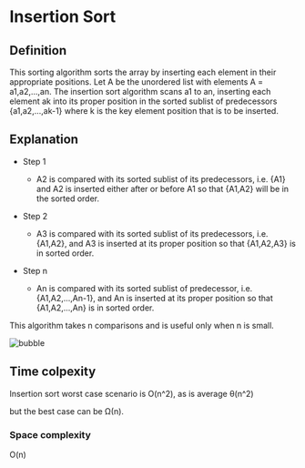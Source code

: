 # Insertion Sort

## Definition

This sorting algorithm sorts the array by inserting each element in their appropriate positions. 
Let A be the unordered list with elements A = a1,a2,...,an.
The insertion sort algorithm scans a1 to an, inserting each element ak into its proper position in the sorted sublist of predecessors 
{a1,a2,...,ak-1} where k is the key element position that is to be inserted.

## Explanation

- Step 1
  - A2 is compared with its sorted sublist of its predecessors, i.e. {A1} and A2 is inserted either after or
    before A1 so that {A1,A2} will be in the sorted order.

- Step 2
  - A3 is compared with its sorted sublist of its predecessors, i.e. {A1,A2}, and A3 is inserted at its proper
    position so that {A1,A2,A3} is in sorted order.

- Step n
  - An is compared with its sorted sublist of predecessor, i.e. {A1,A2,...,An-1}, and An is inserted at its
    proper position so that {A1,A2,...,An} is in sorted order.

This algorithm takes n comparisons and is useful only when n is small. 

![bubble](https://user-images.githubusercontent.com/45321513/193411761-0fbd7bfe-6f00-4519-9b10-ab6208811126.jpg)

## Time colpexity

Insertion sort worst case scenario is O(n^2), as is average θ(n^2)

but the best case can be Ω(n).

### Space complexity

O(n)
